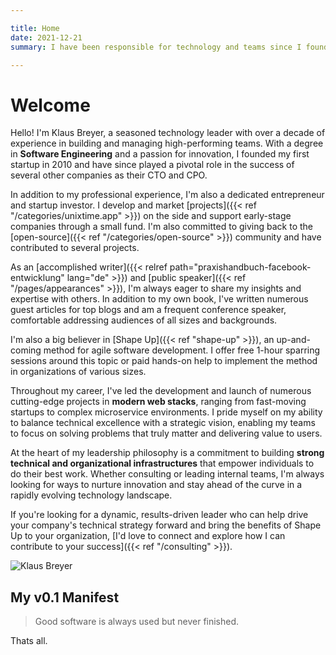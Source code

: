 ```yaml
---

title: Home
date: 2021-12-21
summary: I have been responsible for technology and teams since I founded my first startup in 2010, right after graduating in Software Engineering. Since then, I have been actively or consultatively involved in several other companies as CTO and CPO. I have built, managed, and launched many individual technical projects in (a constantly changing) modern web stack: From fast-moving independent startup projects to brownfield microservice environments.

---
```

# Welcome

Hello! I'm Klaus Breyer, a seasoned technology leader with over a decade of experience in building and managing high-performing teams. With a degree in **Software Engineering** and a passion for innovation, I founded my first startup in 2010 and have since played a pivotal role in the success of several other companies as their CTO and CPO.

In addition to my professional experience, I'm also a dedicated entrepreneur and startup investor. I develop and market [projects]({{< ref "/categories/unixtime.app" >}}) on the side and support early-stage companies through a small fund. I'm also committed to giving back to the [open-source]({{< ref "/categories/open-source" >}}) community and have contributed to several projects.

As an [accomplished writer]({{< relref path="praxishandbuch-facebook-entwicklung" lang="de" >}}) and [public speaker]({{< ref "/pages/appearances" >}}), I'm always eager to share my insights and expertise with others. In addition to my own book, I've written numerous guest articles for top blogs and am a frequent conference speaker, comfortable addressing audiences of all sizes and backgrounds.

I'm also a big believer in [Shape Up]({{< ref "shape-up" >}}), an up-and-coming method for agile software development. I offer free 1-hour sparring sessions around this topic or paid hands-on help to implement the method in organizations of various sizes.

Throughout my career, I've led the development and launch of numerous cutting-edge projects in **modern web stacks**, ranging from fast-moving startups to complex microservice environments. I pride myself on my ability to balance technical excellence with a strategic vision, enabling my teams to focus on solving problems that truly matter and delivering value to users.

At the heart of my leadership philosophy is a commitment to building **strong technical and organizational infrastructures** that empower individuals to do their best work. Whether consulting or leading internal teams, I'm always looking for ways to nurture innovation and stay ahead of the curve in a rapidly evolving technology landscape.

If you're looking for a dynamic, results-driven leader who can help drive your company's technical strategy forward and bring the benefits of Shape Up to your organization, [I'd love to connect and explore how I can contribute to your success]({{< ref "/consulting" >}}).

![Klaus Breyer](/images/klaus-breyer.jpg)

## My v0.1 Manifest

> Good software is always used but never finished.

Thats all.
